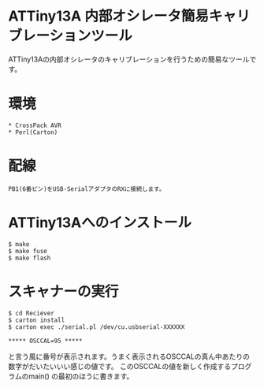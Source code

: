 # ATTiny13A 内部オシレータ簡易キャリブレーションツール

ATTiny13Aの内部オシレータのキャリブレーションを行うための簡易なツールです。

# 環境
	* CrossPack AVR
	* Perl(Carton)	

# 配線
	PB1(6番ピン)をUSB-SerialアダプタのRXに接続します。

# ATTiny13Aへのインストール

	$ make
	$ make fuse
	$ make flash

# スキャナーの実行

	$ cd Reciever
	$ carton install
	$ carton exec ./serial.pl /dev/cu.usbserial-XXXXXX

	***** OSCCAL=95 *****

と言う風に番号が表示されます。うまく表示されるOSCCALの真ん中あたりの数字がだいたいいい感じの値です。
このOSCCALの値を新しく作成するプログラムのmain() の最初のほうに書きます。

